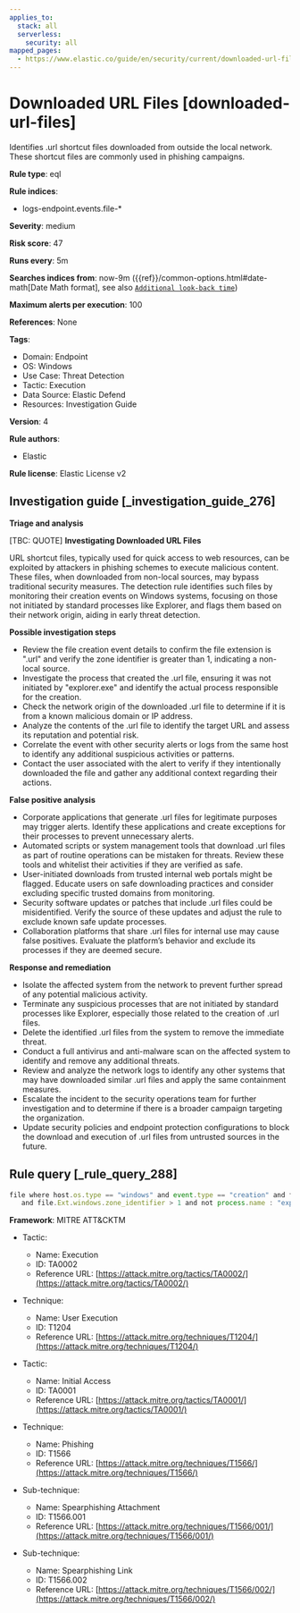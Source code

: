 ```yaml
---
applies_to:
  stack: all
  serverless:
    security: all
mapped_pages:
  - https://www.elastic.co/guide/en/security/current/downloaded-url-files.html
---
```


# Downloaded URL Files [downloaded-url-files]

Identifies .url shortcut files downloaded from outside the local network. These shortcut files are commonly used in phishing campaigns.

**Rule type**: eql

**Rule indices**:

* logs-endpoint.events.file-*

**Severity**: medium

**Risk score**: 47

**Runs every**: 5m

**Searches indices from**: now-9m ({{ref}}/common-options.html#date-math[Date Math format], see also [`Additional look-back time`](docs-content://solutions/security/detect-and-alert/create-detection-rule.md#rule-schedule))

**Maximum alerts per execution**: 100

**References**: None

**Tags**:

* Domain: Endpoint
* OS: Windows
* Use Case: Threat Detection
* Tactic: Execution
* Data Source: Elastic Defend
* Resources: Investigation Guide

**Version**: 4

**Rule authors**:

* Elastic

**Rule license**: Elastic License v2

## Investigation guide [_investigation_guide_276]

**Triage and analysis**

[TBC: QUOTE]
**Investigating Downloaded URL Files**

URL shortcut files, typically used for quick access to web resources, can be exploited by attackers in phishing schemes to execute malicious content. These files, when downloaded from non-local sources, may bypass traditional security measures. The detection rule identifies such files by monitoring their creation events on Windows systems, focusing on those not initiated by standard processes like Explorer, and flags them based on their network origin, aiding in early threat detection.

**Possible investigation steps**

* Review the file creation event details to confirm the file extension is ".url" and verify the zone identifier is greater than 1, indicating a non-local source.
* Investigate the process that created the .url file, ensuring it was not initiated by "explorer.exe" and identify the actual process responsible for the creation.
* Check the network origin of the downloaded .url file to determine if it is from a known malicious domain or IP address.
* Analyze the contents of the .url file to identify the target URL and assess its reputation and potential risk.
* Correlate the event with other security alerts or logs from the same host to identify any additional suspicious activities or patterns.
* Contact the user associated with the alert to verify if they intentionally downloaded the file and gather any additional context regarding their actions.

**False positive analysis**

* Corporate applications that generate .url files for legitimate purposes may trigger alerts. Identify these applications and create exceptions for their processes to prevent unnecessary alerts.
* Automated scripts or system management tools that download .url files as part of routine operations can be mistaken for threats. Review these tools and whitelist their activities if they are verified as safe.
* User-initiated downloads from trusted internal web portals might be flagged. Educate users on safe downloading practices and consider excluding specific trusted domains from monitoring.
* Security software updates or patches that include .url files could be misidentified. Verify the source of these updates and adjust the rule to exclude known safe update processes.
* Collaboration platforms that share .url files for internal use may cause false positives. Evaluate the platform’s behavior and exclude its processes if they are deemed secure.

**Response and remediation**

* Isolate the affected system from the network to prevent further spread of any potential malicious activity.
* Terminate any suspicious processes that are not initiated by standard processes like Explorer, especially those related to the creation of .url files.
* Delete the identified .url files from the system to remove the immediate threat.
* Conduct a full antivirus and anti-malware scan on the affected system to identify and remove any additional threats.
* Review and analyze the network logs to identify any other systems that may have downloaded similar .url files and apply the same containment measures.
* Escalate the incident to the security operations team for further investigation and to determine if there is a broader campaign targeting the organization.
* Update security policies and endpoint protection configurations to block the download and execution of .url files from untrusted sources in the future.


## Rule query [_rule_query_288]

```js
file where host.os.type == "windows" and event.type == "creation" and file.extension == "url"
   and file.Ext.windows.zone_identifier > 1 and not process.name : "explorer.exe"
```

**Framework**: MITRE ATT&CKTM

* Tactic:

    * Name: Execution
    * ID: TA0002
    * Reference URL: [https://attack.mitre.org/tactics/TA0002/](https://attack.mitre.org/tactics/TA0002/)

* Technique:

    * Name: User Execution
    * ID: T1204
    * Reference URL: [https://attack.mitre.org/techniques/T1204/](https://attack.mitre.org/techniques/T1204/)

* Tactic:

    * Name: Initial Access
    * ID: TA0001
    * Reference URL: [https://attack.mitre.org/tactics/TA0001/](https://attack.mitre.org/tactics/TA0001/)

* Technique:

    * Name: Phishing
    * ID: T1566
    * Reference URL: [https://attack.mitre.org/techniques/T1566/](https://attack.mitre.org/techniques/T1566/)

* Sub-technique:

    * Name: Spearphishing Attachment
    * ID: T1566.001
    * Reference URL: [https://attack.mitre.org/techniques/T1566/001/](https://attack.mitre.org/techniques/T1566/001/)

* Sub-technique:

    * Name: Spearphishing Link
    * ID: T1566.002
    * Reference URL: [https://attack.mitre.org/techniques/T1566/002/](https://attack.mitre.org/techniques/T1566/002/)



